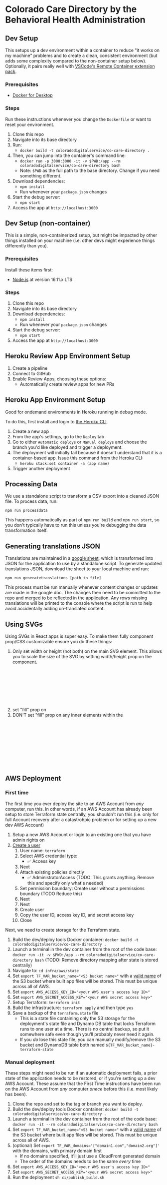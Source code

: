 # Colorado Care Directory by the Behavioral Health Administration

## Dev Setup

This setups up a dev environment within a container to reduce "it works on my machine" problems and to create a clean, consistent environment (but adds some complexity compared to the non-container setup below). Optionally, it pairs really well with [VSCode's Remote Container extension pack](https://marketplace.visualstudio.com/items?itemName=ms-vscode-remote.vscode-remote-extensionpack).

### Prerequisites

- [Docker for Desktop](https://www.docker.com/products/docker-desktop/)

### Steps

Run these instructions whenever you change the `Dockerfile` or want to reset your environment.

1. Clone this repo
1. Navigate into its base directory
1. Run:
   - `docker build -t coloradodigitalservice/co-care-directory .`
1. Then, you can jump into the container's command line:
   - `docker run -p 3000:3000 -it -v $PWD:/app --rm coloradodigitalservice/co-care-directory bash`
   - Note: `$PWD` as the full path to the base directory. Change if you need something different.
1. Download dependencies:
   - `npm install`
   - Run whenever your `package.json` changes
1. Start the debug server:
   - `npm start`
1. Access the app at `http://localhost:3000`

## Dev Setup (non-container)

This is a simple, non-containerized setup, but might be impacted by other things installed on your machine (i.e. other devs might experience things differently than you).

### Prerequisites

Install these items first:

- [Node.js](https://nodejs.org/en/download/) at version 16.11.x LTS

### Steps

1. Clone this repo
1. Navigate into its base directory
1. Download dependencies:
   - `npm install`
   - Run whenever your `package.json` changes
1. Start the debug server:
   - `npm start`
1. Access the app at `http://localhost:3000`

## Heroku Review App Environment Setup

1. Create a pipeline
1. Connect to GitHub
1. Enable Review Apps, choosing these options:
   - Automatically create review apps for new PRs

## Heroku App Environment Setup

Good for ondemand environments in Heroku running in debug mode.

To do this, first install and login to [the Heroku CLI](https://devcenter.heroku.com/articles/heroku-cli).

1. Create a new app
1. From the app's settings, go to the `Deploy` tab
1. Go to either `Automatic deploys` or `Manual deploys` and choose the branch you'd like deployed and trigger a deployment.
1. The deployment will initially fail because it doesn't understand that it is a container-based app. Issue this command from the Heroku CLI:
   - `heroku stack:set container -a (app name)`
1. Trigger another deployment

## Processing Data

We use a standalone script to transform a CSV export into a cleaned JSON file. To process data, run:

```
npm run processdata
```

This happens automatically as part of `npm run build` and `npm run start`, so you don't typically have to run this unless you're debugging the data transformation itself.

## Generating translations JSON

Translations are maintained in a [google sheet](https://docs.google.com/spreadsheets/d/1-BrtUlIZb8otb8Ant6CMovvqUGFCkhcjwXkP-NbzQkE/edit#gid=1026945337), which is transformed into JSON for the application to use by a standalone script. To generate updated translations JSON, download the sheet to your local machine and run:

```
npm run generatetranslations [path to file]
```

This process must be run manually whenever content changes or updates are made in the google doc. The changes then need to be committed to the repo and merged to be reflected in the application. Any rows missing translations will be printed to the console where the script is run to help avoid accidentally adding un-translated content.

## Using SVGs

Using SVGs in React apps is super easy. To make them fully component prop/CSS customizable ensure you do these things:

1. Only set width or height (not both) on the main SVG element. This allows you to scale the size of the SVG by setting width/height prop on the component.
1. set "fill" prop on <svg> element to be "currentColor". This allows you to color the SVG with CSS "color" property.
1. DON'T set "fill" prop on any inner elements within the <svg>. This will prohibit you from dynamically setting the color with CSS "color" property.

## AWS Deployment

### First time

The first time you ever deploy the site to an AWS Account from _any_ computer, run this. In other words, if an AWS Account has already been setup to store Terraform state centrally, you shouldn't run this (i.e. only for full Account recovery after a catastrohpic problem or for setting up a new dev AWS Account)

1. Setup a new AWS Account or login to an existing one that you have admin rights on
1. [Create a user](https://us-east-1.console.aws.amazon.com/iamv2/home#/users)
   1. User name: `terraform`
   1. Select AWS credential type:
      - ✅ Access key
   1. Next
   1. Attach existing policies directly
      - ✅ AdministratorAccess (TODO: This grants anything. Remove this and specify only what's needed)
   1. Set permission boundary: Create user without a permissions boundary (TODO Reduce this)
   1. Next
   1. Next
   1. Create user
   1. Copy the user ID, access key ID, and secret access key
   1. Close

Next, we need to create storage for the Terraform state.

1. Build the dev/deploy tools Docker container: `docker build -t coloradodigitalservice/co-care-directory .`
1. Launch a terminal in the dev container from the root of the code base: `docker run -it -v $PWD:/app --rm coloradodigitalservice/co-care-directory bash` (TODO: Remove directory mapping after state is stored centrally)
1. Navigate to: `cd infra/aws/state`
1. Set `export TF_VAR_bucket_name="<S3 bucket name>"` with a [valid name](https://docs.aws.amazon.com/AmazonS3/latest/userguide/bucketnamingrules.html) of the S3 bucket where built app files will be stored. This must be unique across all of AWS.
1. Set `export AWS_ACCESS_KEY_ID="<your AWS user's access key ID>"`
1. Set `export AWS_SECRET_ACCESS_KEY="<your AWS secret access key>"`
1. Setup Terraform: `terraform init`
1. Build the infrastructure: `terraform apply` and then type `yes`
1. Save a backup of the `terraform.state` file
   - This is a state file containing only the S3 storage for the deployment's state file and Dynamo DB table that locks Terraform runs to one user at a time. There is no central backup, so put it somewhere safe even though you'll probably never need it again.
   - If you _do_ lose this state file, you can manually modify/remove the S3 bucket and DynamoDB table both named `${TF_VAR_bucket_name}-terraform-state`

### Manual deployment

These steps might need to be run if an automatic deployment fails, a prior state of the application needs to be restored, or if you're setting up a dev AWS Account. These assume that the First Time instructions have been run on the AWS Account from _any_ computer _onece_ before this (i.e. most likely has been).

1. Clone the repo and set to the tag or branch you want to deploy.
1. Build the dev/deploy tools Docker container: `docker build -t coloradodigitalservice/co-care-directory .`
1. Launch a terminal in the dev container from the root of the code base: `docker run -it --rm coloradodigitalservice/co-care-directory bash`
1. Set `export TF_VAR_bucket_name="<S3 bucket name>"` with a [valid name](https://docs.aws.amazon.com/AmazonS3/latest/userguide/bucketnamingrules.html) of the S3 bucket where built app files will be stored. This must be unique across all of AWS.
1. (optional) Set `export TF_VAR_domains='["domain1.com","domain2.org"]'` with the domains, with primary domain first
   - If no domains specified, it'll just use a CloudFront generated domain
   - The order of the domains needs to be the same _every_ time
1. Set `export AWS_ACCESS_KEY_ID="<your AWS user's access key ID>"`
1. Set `export AWS_SECRET_ACCESS_KEY="<your AWS secret access key>"`
1. Run the deployment `sh ci/publish_build.sh`

